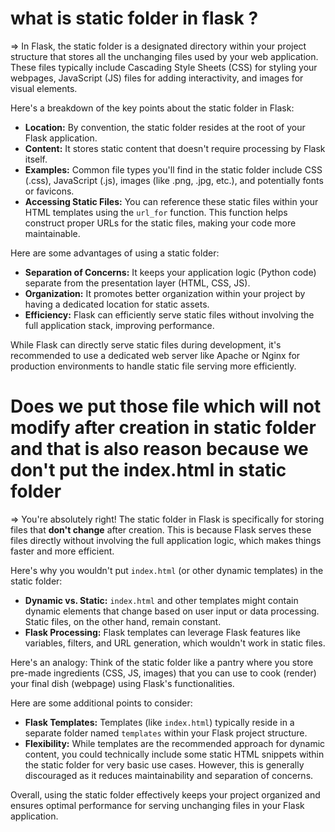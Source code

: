 # what is static folder in flask ?

=> In Flask, the static folder is a designated directory within your project structure that stores all the  unchanging files  used by your web application. These files typically include Cascading Style Sheets (CSS) for styling your webpages, JavaScript (JS) files for adding interactivity, and images for visual elements. 

Here's a breakdown of the key points about the static folder in Flask:

- **Location:** By convention, the static folder resides at the root of your Flask application. 
- **Content:** It stores static content that doesn't require processing by Flask itself. 
- **Examples:** Common file types you'll find in the static folder include CSS (.css), JavaScript (.js), images (like .png, .jpg, etc.), and potentially fonts or favicons.
- **Accessing Static Files:** You can reference these static files within your HTML templates using the `url_for` function. This function helps construct proper URLs for the static files, making your code more maintainable.

Here are some advantages of using a static folder:

- **Separation of Concerns:** It keeps your application logic (Python code) separate from the presentation layer (HTML, CSS, JS).
- **Organization:** It promotes better organization within your project by having a dedicated location for static assets.
- **Efficiency:** Flask can efficiently serve static files without involving the full application stack, improving performance.

While Flask can directly serve static files during development, it's recommended to use a dedicated web server like Apache or Nginx for production environments to handle static file serving more efficiently.



# Does we put those file which will not modify after creation in static folder and that is also reason because we don't put the index.html in static folder 
=> You're absolutely right! The static folder in Flask is specifically for storing files that **don't change** after creation. This is because Flask serves these files directly without involving the full application logic, which makes things faster and more efficient.

Here's why you wouldn't put `index.html` (or other dynamic templates) in the static folder:

- **Dynamic vs. Static:** `index.html` and other templates might contain dynamic elements that change based on user input or data processing. Static files, on the other hand, remain constant.
- **Flask Processing:** Flask templates can leverage Flask features like variables, filters, and URL generation, which wouldn't work in static files.

Here's an analogy: Think of the static folder like a pantry where you store pre-made ingredients (CSS, JS, images) that you can use to cook (render) your final dish (webpage) using Flask's functionalities.

Here are some additional points to consider:

- **Flask Templates:**  Templates (like `index.html`) typically reside in a separate folder named `templates` within your Flask project structure. 
- **Flexibility:** While templates are the recommended approach for dynamic content, you could technically include some static HTML snippets within the static folder for very basic use cases. However, this is generally discouraged as it reduces maintainability and separation of concerns.

Overall, using the static folder effectively keeps your project organized and ensures optimal performance for serving unchanging files in your Flask application.